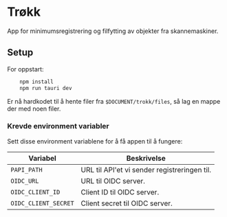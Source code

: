 # Trøkk

App for minimumsregistrering og filfytting av objekter fra skannemaskiner.

## Setup

For oppstart:

```bash
    npm install
    npm run tauri dev
```

Er nå hardkodet til å hente filer fra `$DOCUMENT/trokk/files`, så lag en mappe der med noen filer.

### Krevde environment variabler

Sett disse environment variablene for å få appen til å fungere:

| Variabel             | Beskrivelse                                  |
| -------------------- | -------------------------------------------- |
| `PAPI_PATH`          | URL til API'et vi sender registreringen til. |
| `OIDC_URL`           | URL til OIDC server.                         |
| `OIDC_CLIENT_ID`     | Client ID til OIDC server.                   |
| `OIDC_CLIENT_SECRET` | Client secret til OIDC server.               |
